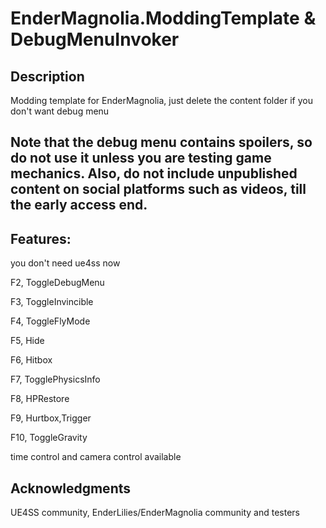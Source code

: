 # EnderMagnolia.ModdingTemplate & DebugMenuInvoker

## Description
Modding template for EnderMagnolia, just delete the content folder if you don't want debug menu

## Note that the debug menu contains spoilers, so do not use it unless you are testing game mechanics. Also, do not include unpublished content on social platforms such as videos, till the early access end.

## Features:

you don't need ue4ss now

F2, ToggleDebugMenu

F3, ToggleInvincible

F4, ToggleFlyMode

F5, Hide

F6, Hitbox

F7, TogglePhysicsInfo

F8, HPRestore

F9, Hurtbox,Trigger

F10, ToggleGravity

time control and camera control available

## Acknowledgments
UE4SS community, EnderLilies/EnderMagnolia community and testers